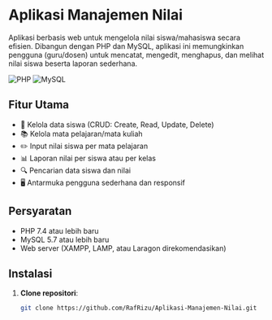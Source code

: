 # Aplikasi Manajemen Nilai

Aplikasi berbasis web untuk mengelola nilai siswa/mahasiswa secara efisien. Dibangun dengan PHP dan MySQL, aplikasi ini memungkinkan pengguna (guru/dosen) untuk mencatat, mengedit, menghapus, dan melihat nilai siswa beserta laporan sederhana.

![PHP](https://img.shields.io/badge/PHP-8.0%2B-777BB4?logo=php)
![MySQL](https://img.shields.io/badge/MySQL-5.7%2B-4479A1?logo=mysql)

## Fitur Utama
- 📝 Kelola data siswa (CRUD: Create, Read, Update, Delete)
- 📚 Kelola mata pelajaran/mata kuliah
- ✏️ Input nilai siswa per mata pelajaran
- 📊 Laporan nilai per siswa atau per kelas
- 🔍 Pencarian data siswa dan nilai
- 🖥️ Antarmuka pengguna sederhana dan responsif

## Persyaratan
- PHP 7.4 atau lebih baru
- MySQL 5.7 atau lebih baru
- Web server (XAMPP, LAMP, atau Laragon direkomendasikan)

## Instalasi
1. **Clone repositori**:
   ```bash
   git clone https://github.com/RafRizu/Aplikasi-Manajemen-Nilai.git

